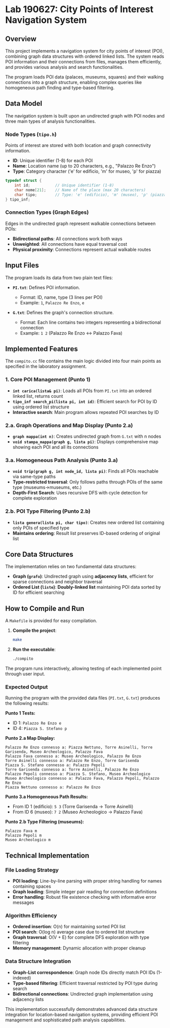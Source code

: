 # Lab 190627: City Points of Interest Navigation System

## Overview

This project implements a navigation system for city points of interest (POI), combining graph data structures with ordered linked lists. The system reads POI information and their connections from files, manages them efficiently, and provides various analysis and search functionalities.

The program loads POI data (palaces, museums, squares) and their walking connections into a graph structure, enabling complex queries like homogeneous path finding and type-based filtering.

## Data Model

The navigation system is built upon an undirected graph with POI nodes and three main types of analysis functionalities.

### Node Types (`tipo.h`)

Points of interest are stored with both location and graph connectivity information.

-   **ID**: Unique identifier (1-8) for each POI
-   **Name**: Location name (up to 20 characters, e.g., "Palazzo Re Enzo")  
-   **Type**: Category character ('e' for edificio, 'm' for museo, 'p' for piazza)

```cpp
typedef struct {
    int id;           // Unique identifier (1-8)
    char nome[21];    // Name of the place (max 20 characters)
    char tipo;        // Type: 'e' (edificio), 'm' (museo), 'p' (piazza)
} tipo_inf;
```

### Connection Types (Graph Edges)

Edges in the undirected graph represent walkable connections between POIs:

-   **Bidirectional paths**: All connections work both ways
-   **Unweighted**: All connections have equal traversal cost
-   **Physical proximity**: Connections represent actual walkable routes

## Input Files

The program loads its data from two plain text files:

-   **`PI.txt`**: Defines POI information.
    -   Format: ID, name, type (3 lines per POI)
    -   Example: `1`, `Palazzo Re Enzo`, `e`

-   **`G.txt`**: Defines the graph's connection structure.
    -   Format: Each line contains two integers representing a bidirectional connection
    -   Example: `1 2` (Palazzo Re Enzo ↔ Palazzo Fava)

## Implemented Features

The `compito.cc` file contains the main logic divided into four main points as specified in the laboratory assignment.

### 1. Core POI Management (Punto 1)
- **`int carica(lista& pi)`**: Loads all POIs from `PI.txt` into an ordered linked list, returns count
- **`tipo_inf search_pi(lista pi, int id)`**: Efficient search for POI by ID using ordered list structure
- **Interactive search**: Main program allows repeated POI searches by ID

### 2.a. Graph Operations and Map Display (Punto 2.a)
- **`graph mappa(int n)`**: Creates undirected graph from `G.txt` with n nodes
- **`void stampa_mappa(graph g, lista pi)`**: Displays comprehensive map showing each POI and all its connections

### 3.a. Homogeneous Path Analysis (Punto 3.a)
- **`void trip(graph g, int node_id, lista pi)`**: Finds all POIs reachable via same-type paths
- **Type-restricted traversal**: Only follows paths through POIs of the same type (museums→museums, etc.)
- **Depth-First Search**: Uses recursive DFS with cycle detection for complete exploration

### 2.b. POI Type Filtering (Punto 2.b)
- **`lista genera(lista pi, char tipo)`**: Creates new ordered list containing only POIs of specified type
- **Maintains ordering**: Result list preserves ID-based ordering of original list

## Core Data Structures

The implementation relies on two fundamental data structures:

-   **Graph (`grafo`)**: Undirected graph using **adjacency lists**, efficient for sparse connections and neighbor traversal
-   **Ordered List (`liste`)**: **Doubly-linked list** maintaining POI data sorted by ID for efficient searching

## How to Compile and Run

A `Makefile` is provided for easy compilation.

1.  **Compile the project**:
    ```sh
    make
    ```
2.  **Run the executable**:
    ```sh
    ./compito
    ```

The program runs interactively, allowing testing of each implemented point through user input.

### Expected Output

Running the program with the provided data files (`PI.txt`, `G.txt`) produces the following results:

**Punto 1 Tests:**
- ID 1: `Palazzo Re Enzo e`
- ID 4: `Piazza S. Stefano p`

**Punto 2.a Map Display:**
```
Palazzo Re Enzo connesso a: Piazza Nettuno, Torre Asinelli, Torre Garisenda, Museo Archeologico, Palazzo Fava
Palazzo Fava connesso a: Museo Archeologico, Palazzo Re Enzo
Torre Asinelli connesso a: Palazzo Re Enzo, Torre Garisenda
Piazza S. Stefano connesso a: Palazzo Pepoli
Torre Garisenda connesso a: Torre Asinelli, Palazzo Re Enzo
Palazzo Pepoli connesso a: Piazza S. Stefano, Museo Archeologico
Museo Archeologico connesso a: Palazzo Fava, Palazzo Pepoli, Palazzo Re Enzo
Piazza Nettuno connesso a: Palazzo Re Enzo
```

**Punto 3.a Homogeneous Path Results:**
- From ID 1 (edificio): `5 3` (Torre Garisenda → Torre Asinelli)
- From ID 6 (museo): `7 2` (Museo Archeologico → Palazzo Fava)

**Punto 2.b Type Filtering (museums):**
```
Palazzo Fava m
Palazzo Pepoli m
Museo Archeologico m
```

## Technical Implementation

### File Loading Strategy
- **POI loading**: Line-by-line parsing with proper string handling for names containing spaces
- **Graph loading**: Simple integer pair reading for connection definitions
- **Error handling**: Robust file existence checking with informative error messages

### Algorithm Efficiency
- **Ordered insertion**: O(n) for maintaining sorted POI list
- **POI search**: O(log n) average case due to ordered list structure
- **Graph traversal**: O(V + E) for complete DFS exploration with type filtering
- **Memory management**: Dynamic allocation with proper cleanup

### Data Structure Integration
- **Graph-List correspondence**: Graph node IDs directly match POI IDs (1-indexed)
- **Type-based filtering**: Efficient traversal restricted by POI type during search
- **Bidirectional connections**: Undirected graph implementation using adjacency lists

This implementation successfully demonstrates advanced data structure integration for location-based navigation systems, providing efficient POI management and sophisticated path analysis capabilities.
